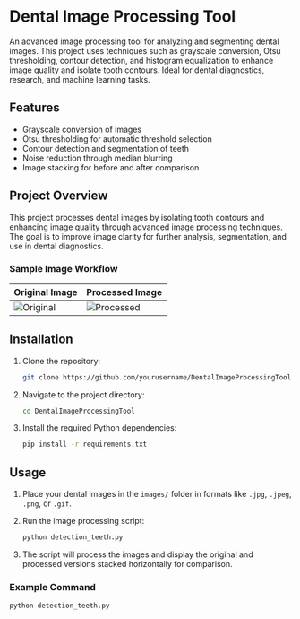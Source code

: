 # Dental Image Processing Tool

An advanced image processing tool for analyzing and segmenting dental images. This project uses techniques such as grayscale conversion, Otsu thresholding, contour detection, and histogram equalization to enhance image quality and isolate tooth contours. Ideal for dental diagnostics, research, and machine learning tasks.

## Features
- Grayscale conversion of images
- Otsu thresholding for automatic threshold selection
- Contour detection and segmentation of teeth
- Noise reduction through median blurring
- Image stacking for before and after comparison

## Project Overview

This project processes dental images by isolating tooth contours and enhancing image quality through advanced image processing techniques. The goal is to improve image clarity for further analysis, segmentation, and use in dental diagnostics.

### Sample Image Workflow

| Original Image | Processed Image |
| -------------- | --------------- |
| ![Original](images/original_image.png) | ![Processed](images/processed_image.png) |

## Installation

1. Clone the repository:
    ```bash
    git clone https://github.com/yourusername/DentalImageProcessingTool.git
    ```

2. Navigate to the project directory:
    ```bash
    cd DentalImageProcessingTool
    ```

3. Install the required Python dependencies:
    ```bash
    pip install -r requirements.txt
    ```

## Usage

1. Place your dental images in the `images/` folder in formats like `.jpg`, `.jpeg`, `.png`, or `.gif`.

2. Run the image processing script:
    ```bash
    python detection_teeth.py
    ```

3. The script will process the images and display the original and processed versions stacked horizontally for comparison.

### Example Command

```bash
python detection_teeth.py
